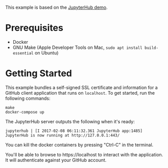 This example is based on the [JupyterHub demo](https://github.com/jupyterhub/jupyterhub-deploy-docker).

# Prerequisites

* Docker
* GNU Make (Apple Developer Tools on Mac, `sudo apt install
  build-essential` on Ubuntu)

# Getting Started

This example bundles a self-signed SSL certificate and information for a
GitHub client application that runs on `localhost`. To get started, run
the following commands:

```
make
docker-compose up
```

The JupyterHub server outputs the following when it's ready:
```
jupyterhub | [I 2017-02-08 06:11:32.361 JupyterHub app:1485] JupyterHub is now running at http://127.0.0.1:443/
```
You can kill the docker containers by pressing "Ctrl-C" in the terminal.

You'll be able to browse to https://localhost to interact with the
application. It will authenticate against your GitHub account.
